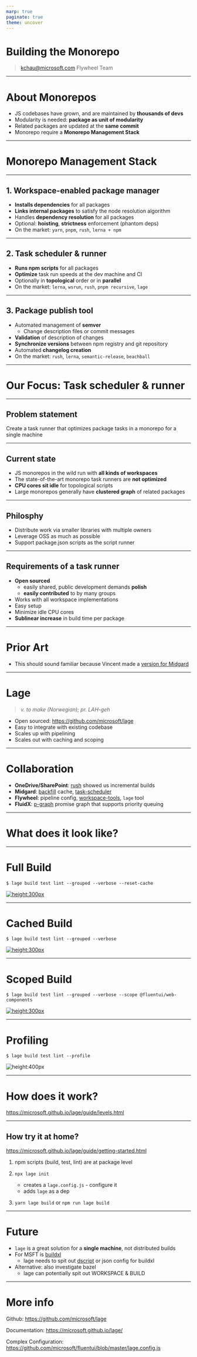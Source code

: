 ```yaml
---
marp: true
paginate: true
theme: uncover
---
```


# Building the Monorepo

> <kchau@microsoft.com>
> Flywheel Team

---

# About Monorepos

- JS codebases have grown, and are maintained by **thousands of devs**
- Modularity is needed: **package as unit of modularity**
- Related packages are updated at the **same commit**
- Monorepo require a **Monorepo Management Stack**

---

# Monorepo Management Stack

---

## 1. Workspace-enabled package manager

- **Installs dependencies** for all packages
- **Links internal packages** to satisfy the node resolution algorithm
- Handles **dependency resolution** for all packages
- Optional: **hoisting**, **strictness** enforcement (phantom deps)
- On the market: `yarn`, `pnpm`, `rush`, `lerna + npm`

---

## 2. Task scheduler & runner

- **Runs npm scripts** for all packages
- **Optimize** task run speeds at the dev machine and CI
- Optionally in **topological** order or in **parallel**
- On the market: `lerna`, `wsrun`, `rush`, `pnpm recursive`, `lage`

---

## 3. Package publish tool

- Automated management of **semver**
  - Change description files or commit messages
- **Validation** of description of changes
- **Synchronize versions** between npm registry and git repository
- Automated **changelog creation**
- On the market: `rush`, `lerna`, `semantic-release`, `beachball`

---

# Our Focus: Task scheduler & runner

---

## Problem statement

Create a task runner that optimizes package tasks in a monorepo for a single machine

---

## Current state

- JS monorepos in the wild run with **all kinds of workspaces**
- The state-of-the-art monorepo task runners are **not optimized**
- **CPU cores sit idle** for topological scripts
- Large monorepos generally have **clustered graph** of related packages

---

## Philosphy

- Distribute work via smaller libraries with multiple owners
- Leverage OSS as much as possible
- Support package.json scripts as the script runner

---

## Requirements of a task runner

- **Open sourced**
  - easily shared, public development demands **polish**
  - **easily contributed** to by many groups
- Works with all workspace implementations
- Easy setup
- Minimize idle CPU cores
- **Sublinear increase** in build time per package

---

# Prior Art

- This should sound familiar because Vincent made a [version for Midgard](https://msfast.visualstudio.com/FAST/_git/Midgard?path=%2Fpackages%2Fbuild-pipelines%2Fsrc)

---

# Lage

> _v. to make (Norwegian); pr. LAH-geh_

- Open sourced: https://github.com/microsoft/lage
- Easy to integrate with existing codebase
- Scales up with pipelining
- Scales out with caching and scoping

---

# Collaboration

- **OneDrive/SharePoint**: [rush](https://rushjs.io) showed us incremental builds
- **Midgard**: [backfill](https://github.com/microsoft/backfill) cache, [task-scheduler](https://github.com/microsoft/task-scheduler)
- **Flywheel**: pipeline config, [workspace-tools](https://github.com/microsoft/workspace-tools), `lage` tool
- **FluidX**: [p-graph](https://github.com/microsoft/p-graph) promise graph that supports priority queuing

---

# What does it look like?

---

# Full Build

```shell
$ lage build test lint --grouped --verbose --reset-cache
```

[![height:300px](https://asciinema.org/a/352651.svg)](https://asciinema.org/a/352651?speed=100)

---

# Cached Build

```shell
$ lage build test lint --grouped --verbose
```

[![height:300px](https://asciinema.org/a/352653.svg)](https://asciinema.org/a/352653?speed=25)

---

# Scoped Build

```shell
$ lage build test lint --grouped --verbose --scope @fluentui/web-components
```

[![height:300px](https://asciinema.org/a/352654.svg)](https://asciinema.org/a/352654?speed=25)

---

# Profiling

```shell
$ lage build test lint --profile
```

![height:400px](https://microsoft.github.io/lage/assets/img/sample-profile.9725510b.png)

---

# How does it work?

https://microsoft.github.io/lage/guide/levels.html

---

## How try it at home?

https://microsoft.github.io/lage/guide/getting-started.html

1. npm scripts (build, test, lint) are at package level
2. `npx lage init`

   - creates a `lage.config.js` - configure it
   - adds `lage` as a dep

3. `yarn lage build` or `npm run lage build`

---

# Future

- `lage` is a great solution for a **single machine**, not distributed builds
- For MSFT is [buildxl](https://github.com/microsoft/buildxl)
  - lage needs to spit out [dscript](https://github.com/microsoft/BuildXL/blob/master/Documentation/Wiki/DScript/Introduction.md) or json config for buildxl
- Alternative: also investigate bazel
  - lage can potentially spit out WORKSPACE & BUILD

---

# More info

Github:
https://github.com/microsoft/lage

Documentation:
https://microsoft.github.io/lage/

Complex Configuration:
https://github.com/microsoft/fluentui/blob/master/lage.config.js
